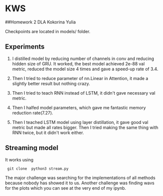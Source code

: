# KWS

##Homework 2 DLA Kokorina Yulia

Checkpoints are located in models/ folder.

## Experiments
1.  I distilled model by reducing number of channels in conv and reducing hidden size of GRU. It worked, the best model achieved 2e-88 val metric, reduced the model size 4 times and gave a speed-up rate of 3.4.

2. Then I tried to reduce parameter of nn.Linear in Attention, it made a slightly better result but nothing crazy.

3. Then I tried to teach RNN instead of LSTM, it didn't gave necessary val metric.

3. Then I halfed model parameters, which gave me fantastic memory reduction rate(7.27).

4. Then I teached LSTM model using layer distillation, it gave good val metric but made all rates bigger. Then I tried making the same thing with RNN twice, but it didn't work either.

## Streaming model

It works using 

`
git clone 
python3 stream.py`


The major challenge was searching for the implementations of all methods because nobody has showed it to us. Another challenge was finding wavs for the plots which you can see at the very end of my ipynb.
